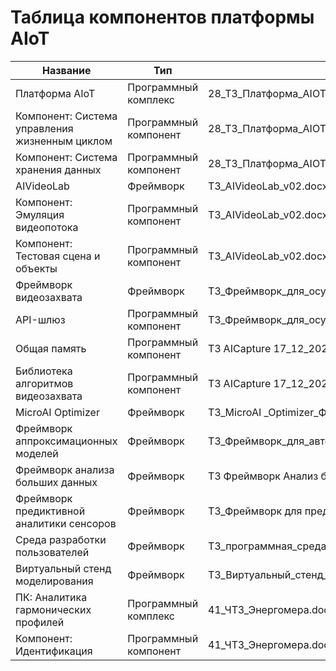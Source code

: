 # Таблица компонентов платформы AIoT

| Название | Тип | Источник |
|----------|-----|----------|
| Платформа AIoT | Программный комплекс | 28_ТЗ_Платформа_AIOT.docx |
| Компонент: Система управления жизненным циклом | Программный компонент | 28_ТЗ_Платформа_AIOT.docx |
| Компонент: Система хранения данных | Программный компонент | 28_ТЗ_Платформа_AIOT.docx |
| AIVideoLab | Фреймворк | ТЗ_AIVideoLab_v02.docx |
| Компонент: Эмуляция видеопотока | Программный компонент | ТЗ_AIVideoLab_v02.docx |
| Компонент: Тестовая сцена и объекты | Программный компонент | ТЗ_AIVideoLab_v02.docx |
| Фреймворк видеозахвата | Фреймворк | ТЗ_Фреймворк_для_осуществления_и_наблюдения_видеозахвата_v02.docx |
| API-шлюз | Программный компонент | ТЗ_Фреймворк_для_осуществления_и_наблюдения_видеозахвата_v02.docx |
| Общая память | Программный компонент | ТЗ AICapture 17_12_2024.docx |
| Библиотека алгоритмов видеозахвата | Программный компонент | ТЗ AICapture 17_12_2024.docx |
| MicroAI Optimizer | Фреймворк | ТЗ_MicroAI _Optimizer_Фреймворк для автоматической компрессии-v3-1.docx |
| Фреймворк аппроксимационных моделей | Фреймворк | ТЗ_Фреймворк_для_автоматизированного_построения_аппроксимационных_моделей_v2.docx |
| Фреймворк анализа больших данных | Фреймворк | ТЗ Фреймворк Анализ больших данных-1.docx |
| Фреймворк предиктивной аналитики сенсоров | Фреймворк | ТЗ_Фреймворк для предиктивной аналитики по сигналам различных сенсоров v3-1.docx |
| Среда разработки пользователей | Фреймворк | ТЗ_программная_среда_разработки_для_пользователей_платформы_AIOT.docx |
| Виртуальный стенд моделирования | Фреймворк | ТЗ_Виртуальный_стенд_моделирования_работы_оборудования_v_22.11.2024.docx |
| ПК: Аналитика гармонических профилей | Программный комплекс | 41_ЧТЗ_Энергомера.docx |
| Компонент: Идентификация | Программный компонент | 41_ЧТЗ_Энергомера.docx |